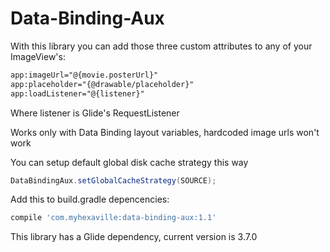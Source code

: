 # Data-Binding-Aux

With this library you can add those three custom attributes to any of your ImageView's: 

```xml
app:imageUrl="@{movie.posterUrl}"
app:placeholder="{@drawable/placeholder}"
app:loadListener="@{listener}"
```


Where listener is Glide's RequestListener

Works only with Data Binding layout variables, hardcoded image urls won't work

You can setup default global disk cache strategy this way

```java
DataBindingAux.setGlobalCacheStrategy(SOURCE);
```

Add this to build.gradle depencencies:<br/>
```gradle
compile 'com.myhexaville:data-binding-aux:1.1'
```

This library has a Glide dependency, current version is 3.7.0
